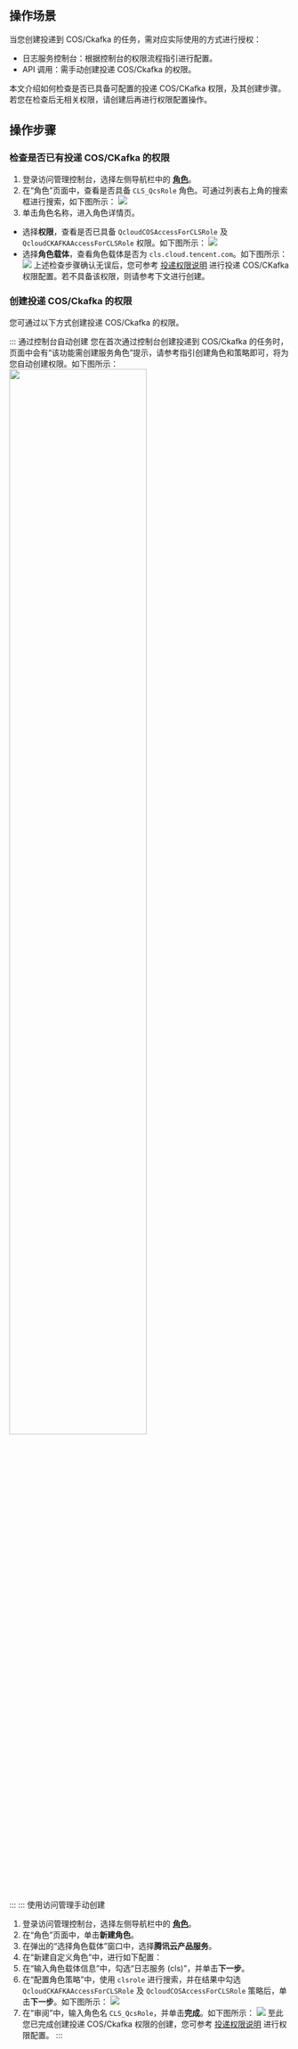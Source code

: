 
## 操作场景
当您创建投递到 COS/Ckafka 的任务，需对应实际使用的方式进行授权：
 - 日志服务控制台：根据控制台的权限流程指引进行配置。
 - API 调用：需手动创建投递 COS/Ckafka 的权限。

本文介绍如何检查是否已具备可配置的投递 COS/CKafka 权限，及其创建步骤。若您在检查后无相关权限，请创建后再进行权限配置操作。


## 操作步骤

### 检查是否已有投递 COS/CKafka 的权限
1. 登录访问管理控制台，选择左侧导航栏中的 **[角色](https://console.cloud.tencent.com/cam/role)**。
2. 在“角色”页面中，查看是否具备 `CLS_QcsRole` 角色。可通过列表右上角的搜索框进行搜索，如下图所示：
![](https://qcloudimg.tencent-cloud.cn/raw/2e8a355e5901c8ece21e0f25c75af35e.png)
3. 单击角色名称，进入角色详情页。
 - 选择**权限**，查看是否已具备 `QcloudCOSAccessForCLSRole` 及 `QcloudCKAFKAAccessForCLSRole` 权限。如下图所示：
![](https://qcloudimg.tencent-cloud.cn/raw/26706b34a27f744f88afbd3e6ef93e99.png)
 - 选择**角色载体**，查看角色载体是否为 `cls.cloud.tencent.com`。如下图所示：
![](https://qcloudimg.tencent-cloud.cn/raw/cd1a2aebfd78372764fbb70b52b830f0.png)
上述检查步骤确认无误后，您可参考 [投递权限说明](https://cloud.tencent.com/document/product/614/47110) 进行投递 COS/CKafka 权限配置。若不具备该权限，则请参考下文进行创建。


### 创建投递 COS/Ckafka 的权限

您可通过以下方式创建投递 COS/Ckafka 的权限。

<dx-tabs>
::: 通过控制台自动创建
您在首次通过控制台创建投递到 COS/Ckafka 的任务时，页面中会有“该功能需创建服务角色”提示，请参考指引创建角色和策略即可，将为您自动创建权限。如下图所示：
<img src="https://qcloudimg.tencent-cloud.cn/raw/ed26853843fdc9cabc27bfe9bd5dbb98.png" width="70%"/>

:::
::: 使用访问管理手动创建
1. 登录访问管理控制台，选择左侧导航栏中的 **[角色](https://console.cloud.tencent.com/cam/role)**。
2. 在“角色”页面中，单击**新建角色**。
3. 在弹出的“选择角色载体”窗口中，选择**腾讯云产品服务**。
4. 在“新建自定义角色”中，进行如下配置：
 1. 在“输入角色载体信息”中，勾选“日志服务 (cls)”，并单击**下一步**。
 2. 在“配置角色策略”中，使用 `clsrole` 进行搜索，并在结果中勾选 `QcloudCKAFKAAccessForCLSRole` 及 `QcloudCOSAccessForCLSRole` 策略后，单击**下一步**。如下图所示：
  ![](https://qcloudimg.tencent-cloud.cn/raw/7b1ea04b0607e62ffc6ed7e21295d279.png)
 3. 在“审阅”中，输入角色名 `CLS_QcsRole`，并单击**完成**。如下图所示：
![](https://qcloudimg.tencent-cloud.cn/raw/cf1f22f7c3e30b485681da40a82cabe4.png)
至此您已完成创建投递 COS/Ckafka 权限的创建，您可参考 [投递权限说明](https://cloud.tencent.com/document/product/614/47110) 进行权限配置。
:::
</dx-tabs>







